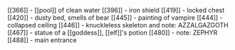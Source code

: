 
[[366]] - [[pool]] of clean water
[[396]] - iron shield
[[419]] - locked chest
[[420]] - dusty bed, smells of bear
[[445]] - painting of vampire
[[444]] - collapsed ceiling
[[446]] - knuckleless skeleton and note: AZZALGAZGOTH
[[467]] - statue of a [[goddess]], [[elf]]'s potion
[[480]] - note: ZEPHYR
[[488]] - main entrance





